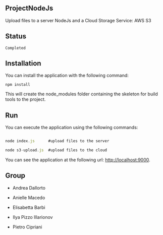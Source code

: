 ## ProjectNodeJs

Upload files to a server NodeJs and a Cloud Storage Service: AWS S3

## Status

```
Completed
```

## Installation

You can install the application with the following command:

```
npm install
```

This will create the node_modules folder containing the skeleton for build tools to the project. 


## Run

You can execute the application using the following commands:

```javascript

node index.js      #upload files to the server

node s3-upload.js  #upload files to the cloud
```

You can see the application at the following url: [http://localhost:9000](http://localhost:9000).


## Group

* Andrea Dallorto

* Anielle Macedo

* Elisabetta Barbi

* Ilya Pizzo Illarionov

* Pietro Cipriani


  
